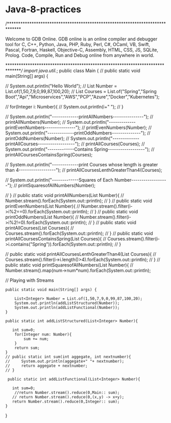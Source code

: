 # Java-8-practices


/******************************************************************************

Welcome to GDB Online.
GDB online is an online compiler and debugger tool for C, C++, Python, Java, PHP, Ruby, Perl,
C#, OCaml, VB, Swift, Pascal, Fortran, Haskell, Objective-C, Assembly, HTML, CSS, JS, SQLite, Prolog.
Code, Compile, Run and Debug online from anywhere in world.

*******************************************************************************/
import java.util.*;
public class Main
{
// 	public static void main(String[] args) {
	
// 		System.out.println("Hello World");
// 		List<Integer> Number = List.of(1,50,7,9,0,99,87,100,20);
// 		List<String> Courses = List.of("Spring","Spring Boot","Api","Microservices","AWS","PCP","Azure","Docker","Kubernetes");
		
// 		for(Integer i: Number){
// 		    System.out.println(i+" ");
// 		}
		
// 		System.out.println("-------------printAllNumbers---------------");
// 		printAllNumbers(Number);
// 		System.out.println("-------------printEvenNumbers---------------");
// 		printEvenNumbers(Number);
// 		System.out.println("-------------printOddNumbers--------------");
// 		printOddNumbers(Number);
// 		System.out.println("-------------printAllCourses------------------");
// 		printAllCourses(Courses);
// 		System.out.println("-------------Contains Spring------------------");
// 		printAllCoursesContainsSpring(Courses);
		
// 		System.out.println("-------------print Courses whose length is greater than 4------------------");
// 		printAllCoursesLenthGreaterThan4(Courses);
		
// 		System.out.println("-------------Squares of Each Number------------------");
// 		printSquaresofAllNumbers(Number);
		
// 	}
// 	public static void printAllNumbers(List<Integer> Number){
// 	    Number.stream().forEach(System.out::println);
// 	}
// 	public static void printEvenNumbers(List<Integer> Number){
// 	    Number.stream().filter(i->i%2==0).forEach(System.out::println);
// 	}
//     public static void printOddNumbers(List<Integer> Number){
//         Number.stream().filter(i->i%2!=0).forEach(System.out::println);
//     }
//     public static void printAllCourses(List<String> Courses){
//         Courses.stream().forEach(System.out::println);
//     }
//     public static void printAllCoursesContainsSpring(List<String> Courses){
//         Courses.stream().filter(i->i.contains("Spring")).forEach(System.out::println);
//     }
    
//     public static void printAllCoursesLenthGreaterThan4(List<String> Courses){
//         Courses.stream().filter(i->i.length()>4).forEach(System.out::println);
//     }
//     public static void printSquaresofAllNumbers(List<Integer> Number){
//         Number.stream().map(num->num*num).forEach(System.out::println);


//             Playing with Streams

	public static void main(String[] args) {

	    List<Integer> Number = List.of(1,50,7,9,0,99,87,100,20);
	    System.out.println(addListStructured(Number));
	    System.out.println(addListFunctional(Number));
    }
    
    public static int addListStructured(List<Integer> Number){
       
       int sum=0;
        for(Integer num: Number){
            sum += num;
        }
        return sum;
    }
    // public static int sum(int aggegate, int nextnumber){
    //     System.out.println(aggegate+" "+ nextnumber);
    //     return aggegate + nextnumber;
    // }
    
     public static int addListFunctional(List<Integer> Number){
       
       int sum=0;
        //return Number.stream().reduce(0,Main:: sum);
       // return Number.stream().reduce(0,(x,y) -> x+y);
       return Number.stream().reduce(0,Integer:: sum);
    }


}
